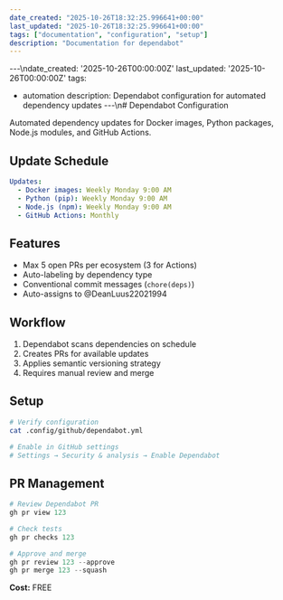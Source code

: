 ```yaml
---
date_created: "2025-10-26T18:32:25.996641+00:00"
last_updated: "2025-10-26T18:32:25.996641+00:00"
tags: ["documentation", "configuration", "setup"]
description: "Documentation for dependabot"
---
```


---\ndate_created: '2025-10-26T00:00:00Z'
last_updated: '2025-10-26T00:00:00Z'
tags:

- automation
  description: Dependabot configuration for automated dependency updates
  ---\n# Dependabot Configuration

Automated dependency updates for Docker images, Python packages, Node.js modules, and GitHub Actions.

## Update Schedule

```yaml
Updates:
  - Docker images: Weekly Monday 9:00 AM
  - Python (pip): Weekly Monday 9:00 AM
  - Node.js (npm): Weekly Monday 9:00 AM
  - GitHub Actions: Monthly
```

## Features

- Max 5 open PRs per ecosystem (3 for Actions)
- Auto-labeling by dependency type
- Conventional commit messages (`chore(deps)`)
- Auto-assigns to @DeanLuus22021994

## Workflow

1. Dependabot scans dependencies on schedule
2. Creates PRs for available updates
3. Applies semantic versioning strategy
4. Requires manual review and merge

## Setup

```bash
# Verify configuration
cat .config/github/dependabot.yml

# Enable in GitHub settings
# Settings → Security & analysis → Enable Dependabot
```

## PR Management

```powershell
# Review Dependabot PR
gh pr view 123

# Check tests
gh pr checks 123

# Approve and merge
gh pr review 123 --approve
gh pr merge 123 --squash
```

**Cost:** FREE
